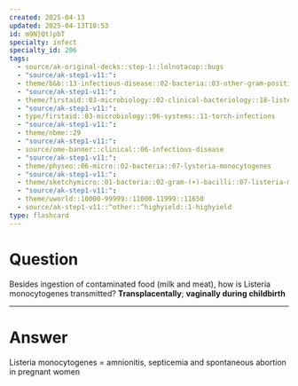 ```yaml
---
created: 2025-04-13
updated: 2025-04-13T10:53
id: m9N}Qt)pbT
specialty: infect
specialty_id: 206
tags:
  - source/ak-original-decks::step-1::lolnotacop::bugs
  - "source/ak-step1-v11:": 
  - theme/b&b::13-infectious-disease::02-bacteria::03-other-gram-positives
  - "source/ak-step1-v11:": 
  - theme/firstaid::03-microbiology::02-clinical-bacteriology::18-listeria-monocytogenes
  - "source/ak-step1-v11:": 
  - type/firstaid::03-microbiology::06-systems::11-torch-infections
  - "source/ak-step1-v11:": 
  - theme/nbme::29
  - "source/ak-step1-v11:": 
  - source/ome-banner::clinical::06-infectious-disease
  - "source/ak-step1-v11:": 
  - theme/physeo::06-micro::02-bacteria::07-lysteria-monocytogenes
  - "source/ak-step1-v11:": 
  - theme/sketchymicro::01-bacteria::02-gram-(+)-bacilli::07-listeria-monocytogenes
  - "source/ak-step1-v11:": 
  - theme/uworld::10000-99999::11000-11999::11650
  - source/ak-step1-v11::^other::^highyield::1-highyield
type: flashcard
---
```


# Question
Besides ingestion of contaminated food (milk and meat), how is Listeria monocytogenes transmitted?   **Transplacentally**; **vaginally during childbirth**

---

# Answer
Listeria monocytogenes = amnionitis, septicemia and spontaneous abortion in pregnant women
